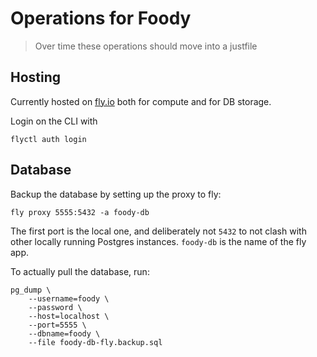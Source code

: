 # Operations for Foody

> Over time these operations should move into a justfile

## Hosting

Currently hosted on [fly.io](https://fly.io) both for compute and for DB storage.

Login on the CLI with 

```
flyctl auth login
```

## Database

Backup the database by setting up the proxy to fly:

```
fly proxy 5555:5432 -a foody-db
```
The first port is the local one, and deliberately not `5432` to not clash with other locally running Postgres instances.
`foody-db` is the name of the fly app.

To actually pull the database, run:

```
pg_dump \
    --username=foody \
    --password \
    --host=localhost \
    --port=5555 \
    --dbname=foody \
    --file foody-db-fly.backup.sql
```
